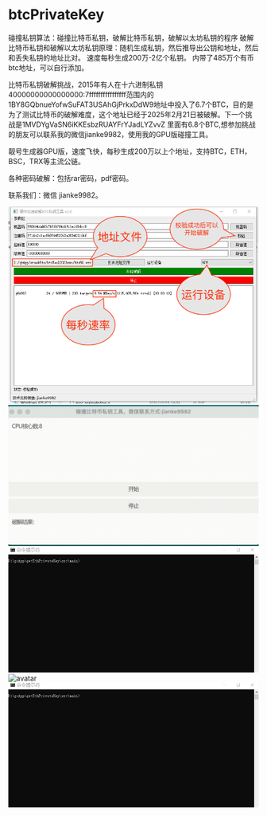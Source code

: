# btcPrivateKey
碰撞私钥算法：碰撞比特币私钥，破解比特币私钥，破解以太坊私钥的程序
破解比特币私钥和破解以太坊私钥原理：随机生成私钥，然后推导出公钥和地址，然后和丢失私钥的地址比对。
速度每秒生成200万-2亿个私钥。
内带了485万个有币btc地址，可以自行添加。 

比特币私钥破解挑战，2015年有人在十六进制私钥 40000000000000000:7ffffffffffffffff范围内的1BY8GQbnueYofwSuFAT3USAhGjPrkxDdW9地址中投入了6.7个BTC，目的是为了测试比特币的破解难度，这个地址已经于2025年2月21日被破解。下一个挑战是1MVDYgVaSN6iKKEsbzRUAYFrYJadLYZvvZ 里面有6.8个BTC,想参加挑战的朋友可以联系我的微信jianke9982，使用我的GPU版碰撞工具。

靓号生成器GPU版，速度飞快，每秒生成200万以上个地址，支持BTC，ETH，BSC，TRX等主流公链。  

各种密码破解：包括rar密码，pdf密码。

联系我们：微信 jianke9982。

![avatar](https://github.com/ninki51/btcPrivateKey/blob/main/start.png)
![avatar](https://github.com/ninki51/btcPrivateKey/blob/main/btcGui3.gif)
![avatar](https://github.com/ninki51/btcPrivateKey/blob/main/btc1.gif)
![avatar](https://camo.githubusercontent.com/6f27b86f0186de1651980c8ffd3a6f08c9f8e45825af0fe4e4ad803195b476c9/68747470733a2f2f692e6962622e636f2f4c7a3757584c682f6e65776274632e676966)
![avatar](https://github.com/ninki51/btcPrivateKey/blob/main/eth.gif)
